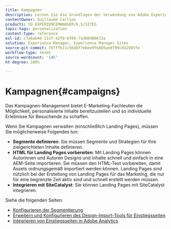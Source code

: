```yaml
---
title: Kampagnen
description: Lernen Sie die Grundlagen der Verwendung von Adobe Experience Manager(AEM)-Kampagnen kennen.
contentOwner: Guillaume Carlino
products: SG_EXPERIENCEMANAGER/6.5/SITES
topic-tags: personalization
content-type: reference
exl-id: c7a6ab46-111f-42f0-bf09-7a300486672a
solution: Experience Manager, Experience Manager Sites
source-git-commit: 76fffb11c56dbf7ebee9f6805ae0799cd32985fe
workflow-type: tm+mt
source-wordcount: '145'
ht-degree: 100%

---
```


# Kampagnen{#campaigns}

Das Kampagnen-Management bietet E-Marketing-Fachleuten die Möglichkeit, personalisierte Inhalte bereitzustellen und so individuelle Erlebnisse für Besuchende zu schaffen.

Wenn Sie Kampagnen verwalten (einschließlich Landing Pages), müssen Sie möglicherweise Folgendes tun:

* **Segmente definieren**: Sie müssen Segmente und Strategien für Ihre zielgerichteten Inhalte definieren.
* **HTML für Landing Pages vorbereiten**: Mit Landing Pages können Autorinnen und Autoren Designs und Inhalte schnell und einfach in eine AEM-Seite importieren. Sie müssen den HTML-Text vorbereiten, damit Assets ordnungsgemäß importiert werden können. Landing Pages sind nützlich bei der Erstellung von Landing Pages für das Marketing, die nur für eine begrenzte Zeit aktiv sind und schnell erstellt werden müssen.
* **Integrieren mit SiteCatalyst**: Sie können Landing Pages mit SiteCatalyst integrieren.

Siehe die folgenden Seiten:

* [Konfigurieren der Segmentierung](/help/sites-administering/campaign-segmentation.md)
* [Erweitern und Konfigurieren des Design-Import-Tools für Einstiegsseiten](/help/sites-administering/extending-the-design-importer-for-landingpages.md)
* [Integrieren von Einstiegsseiten in Adobe Analytics](/help/sites-administering/integrating-landing-pages-with-adobe-analytics.md)

